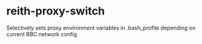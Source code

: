 # reith-proxy-switch
Selectively sets proxy environment variables in .bash_profile depending on current BBC network config

